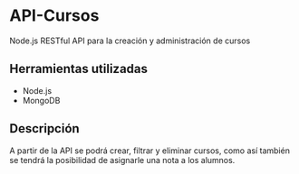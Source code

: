 # API-Cursos
Node.js RESTful API para la creación y administración de cursos

## Herramientas utilizadas
- Node.js
- MongoDB

## Descripción
A partir de la API se podrá crear, filtrar y eliminar cursos, como así también se tendrá la posibilidad de asignarle una nota a los alumnos.